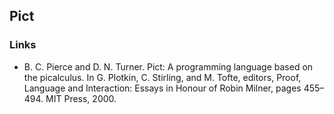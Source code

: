 ## Pict 

### Links
  - B. C. Pierce and D. N. Turner. Pict: A programming language based on the picalculus. In G. Plotkin, C. Stirling, and M. Tofte, editors, Proof, Language and Interaction: Essays in Honour of Robin Milner, pages 455–494. MIT Press, 2000.
